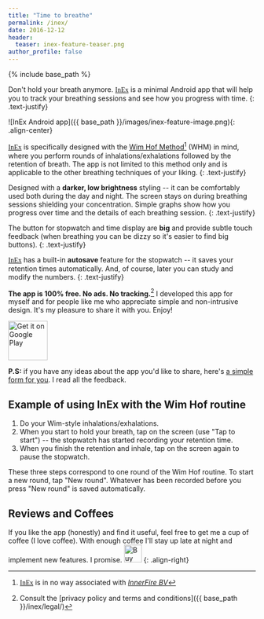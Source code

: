 ```yaml
--- 
title: "Time to breathe" 
permalink: /inex/
date: 2016-12-12
header:
  teaser: inex-feature-teaser.png
author_profile: false
---
```


{% include base_path %}

Don't hold your breath anymore. 
<a href='http://play.google.com/store/apps/details?id=in.futurezoom.inex' target='_blank' style="font-family: 'Lobster', cursive;">InEx</a>
 is a minimal Android app that will
help you to track your breathing sessions and see how you progress with time.
 {: .text-justify}

![InEx Android app]({{ base_path }}/images/inex-feature-image.png){: .align-center}

<a href='http://play.google.com/store/apps/details?id=in.futurezoom.inex' target='_blank' style="font-family: 'Lobster', cursive;">InEx</a>
 is specifically designed with the [Wim Hof Method](http://www.wimhofmethod.com)[^1] (WHM) in mind, where you perform rounds
of inhalations/exhalations followed by the retention of breath. The app is not limited to this method only and is applicable to the other breathing techniques of your liking.
{: .text-justify}

Designed with a __darker, low brightness__ styling -- it can be comfortably used both during the day and night.
The screen stays on during breathing sessions shielding your concentration.
Simple graphs show how you progress over time and the details of each breathing session.
{: .text-justify}

The button for stopwatch and time display are __big__ and provide subtle touch feedback (when breathing you can be dizzy so it's easier to find big buttons).
{: .text-justify}


<a href='http://play.google.com/store/apps/details?id=in.futurezoom.inex' target='_blank' style="font-family: 'Lobster', cursive;">InEx</a>
 has a built-in __autosave__ feature for the stopwatch -- it saves your retention times automatically. And, of course, later you can study and modify the numbers.
{: .text-justify}

__The app is 100% free. No ads. No tracking.__[^2] I developed this app for myself and for people like me who appreciate simple and non-intrusive design.
It's my pleasure to share it with you. Enjoy!

<a href='http://play.google.com/store/apps/details?id=in.futurezoom.inex&pcampaignid=MKT-Other-global-all-co-prtnr-py-PartBadge-Mar2515-1'><img alt='Get it on Google Play' border='0' height='80' style='border:0px;height:80px;' src='{{ base_path }}/images/en_badge_web_generic.png' /></a>


__P.S:__ if you have any ideas about the app you'd like to share, here's [a simple form for you](https://goo.gl/forms/Dj0klCu3HZg6pUe32). I read all the feedback.

## Example of using InEx with the Wim Hof routine

1. Do your Wim-style inhalations/exhalations.
2. When you start to hold your breath, tap on the screen (use "Tap to start") --  the stopwatch has started recording your retention time.
3. When you finish the retention and inhale, tap on the screen again to pause the stopwatch.
 
These three steps correspond to one round of the Wim Hof routine. 
To start a new round, tap "New round". Whatever has been recorded before you press "New round" is saved automatically.


## Reviews and Coffees


If you like the app (honestly) and find it useful, feel free to get me a cup of coffee (I love coffee). With enough coffee I'll stay up late at
night and implement new features. I promise.
<a href='https://ko-fi.com/A840GRP' target='_blank'><img height='36' style='border:0px;height:36px;' src='https://az743702.vo.msecnd.net/cdn/kofi4.png?v=f' border='0' alt='Buy Me a Coffee at ko-fi.com' /></a> 
 {: .align-right} 





<!-- ![InEx Reviews]({{ base_path }}/images/gp-reviews.png){: .align-center} -->

<script type='text/javascript' src='https://ko-fi.com/widgets/CounterWidget.js'></script><script type='text/javascript'>counterwidget.init('A840GRP');counterwidget.draw();</script>



[^1]: <a href='http://play.google.com/store/apps/details?id=in.futurezoom.inex' target='_blank' style="font-family: 'Lobster', cursive;">InEx</a> is in no way associated with [_InnerFire BV_](http://www.wimhofmethod.com) 


[^2]: Consult the [privacy policy and terms and conditions]({{ base_path }}/inex/legal/)
